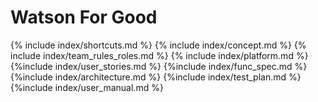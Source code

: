 # Watson For Good

{% include index/shortcuts.md %}
{% include index/concept.md %} 
{% include index/team_rules_roles.md %}
{% include index/platform.md %}
{%include index/user_stories.md %}
{%include index/func_spec.md %}
{%include index/architecture.md %}
{%include index/test_plan.md %}
{%include index/user_manual.md %}

